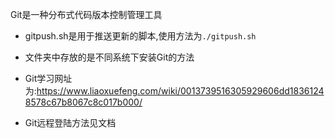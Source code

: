 Git是一种分布式代码版本控制管理工具

* gitpush.sh是用于推送更新的脚本,使用方法为`./gitpush.sh`

* 文件夹中存放的是不同系统下安装Git的方法

* Git学习网址为:https://www.liaoxuefeng.com/wiki/0013739516305929606dd18361248578c67b8067c8c017b000/

* Git远程登陆方法见文档

